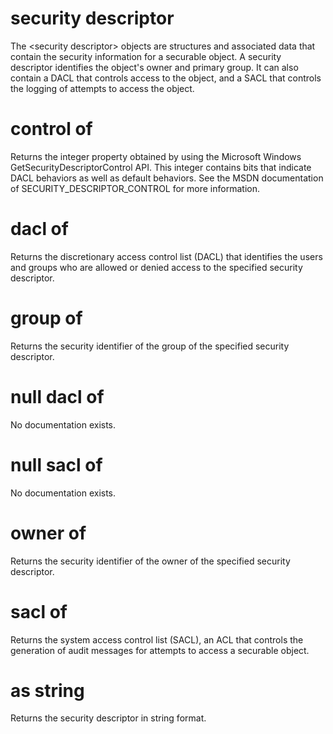 # security descriptor

The &lt;security descriptor&gt; objects are structures and associated data that contain the security information for a securable object. A security descriptor identifies the object&#39;s owner and primary group. It can also contain a DACL that controls access to the object, and a SACL that controls the logging of attempts to access the object.

# control of <security descriptor>

Returns the integer property obtained by using the Microsoft Windows GetSecurityDescriptorControl API. This integer contains bits that indicate DACL behaviors as well as default behaviors. See the MSDN documentation of SECURITY_DESCRIPTOR_CONTROL for more information.

# dacl of <security descriptor>

Returns the discretionary access control list (DACL) that identifies the users and groups who are allowed or denied access to the specified security descriptor.

# group of <security descriptor>

Returns the security identifier of the group of the specified security descriptor.

# null dacl of <security descriptor>

No documentation exists.

# null sacl of <security descriptor>

No documentation exists.

# owner of <security descriptor>

Returns the security identifier of the owner of the specified security descriptor.

# sacl of <security descriptor>

Returns the system access control list (SACL), an ACL that controls the generation of audit messages for attempts to access a securable object.

# <security descriptor> as string

Returns the security descriptor in string format.
